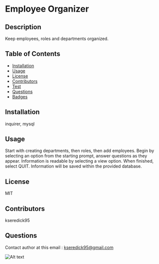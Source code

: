 
# Employee Organizer

## Description
Keep employees, roles and departments organized.

## Table of Contents
* [Installation](#installation)
* [Usage](#usage)
* [License](#license)
* [Contributors](#contributors)
* [Test](#test)
* [Questions](#questions)
* [Badges](#badges)

## Installation
inquirer, mysql

## Usage
Start with creating departments, then roles, then add employees. Begin by selecting an option from the starting prompt, answer questions as they appear. Information is readable by selecting a view option. When finished, select QUIT. Information will be saved within the provided database.

## License
MIT

## Contributors
kseredick95

## Questions
Contact author at this email : kseredick95@gmail.com

![Alt text](https://avatars1.githubusercontent.com/u/58563108?v=4)